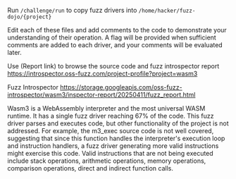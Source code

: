 Run `/challenge/run` to copy fuzz drivers into `/home/hacker/fuzz-dojo/{project}`

Edit each of these files and add comments to the code to demonstrate your understanding of their operation. A flag will be provided when sufficient comments are added to each driver, and your comments will be evaluated later.

Use (Report link) to browse the source code and fuzz introspector report https://introspector.oss-fuzz.com/project-profile?project=wasm3

Fuzz Introspector
https://storage.googleapis.com/oss-fuzz-introspector/wasm3/inspector-report/20250411/fuzz_report.html

Wasm3 is a WebAssembly interpreter and the most universal WASM runtime.  It has a single fuzz driver reaching 67% of the code.  This fuzz driver parses and executes code, but other functionality of the project is not addressed.  For example, the m3_exec source code is not well covered, suggesting that since this function handles the interpreter's execution loop and instruction handlers, a fuzz driver generating more valid instructions might exercise this code.   Valid instructions that are not being executed include stack operations, arithmetic operations, memory operations, comparison operations, direct and indirect function calls.
